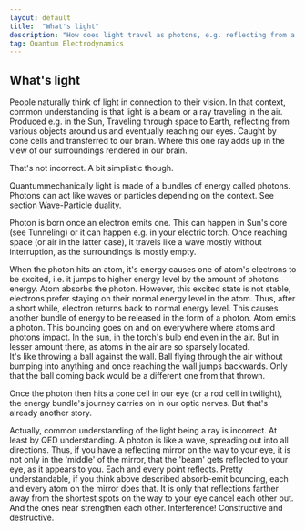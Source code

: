 ```yaml
---
layout: default
title:  "What's light"
description: "How does light travel as photons, e.g. reflecting from a mirror"
tag: Quantum Electrodynamics
---
```


## What's light

People naturally think of light in connection to their vision. In that context, common understanding is that light is a beam or a ray traveling in the air. Produced e.g. in the Sun, Traveling through space to Earth, reflecting from various objects around us and eventually reaching our eyes. Caught by cone cells and transferred to our brain. Where this one ray adds up in the view of our surroundings rendered in our brain.  

That's not incorrect. A bit simplistic though.

Quantummechanically light is made of a bundles of energy called photons. Photons can act like waves or particles depending on the context. See section Wave-Particle duality.

Photon is born once an electron emits one. This can happen in Sun's core (see Tunneling) or it can happen e.g. in your electric torch. Once reaching space (or air in the latter case), it travels like a wave mostly without interruption, as the surroundings is mostly empty.

<A href="#photon_bouncing"></A>
When the photon hits an atom, it's energy causes one of atom's electrons to be excited, i.e. it jumps to higher energy level by the amount of photons energy. Atom absorbs the photon. However, this excited state is not stable, electrons prefer staying on their normal energy level in the atom. Thus, after a short while, electron returns back to normal energy level. This causes another bundle of energy to be released in the form of a photon. Atom emits a photon.
This bouncing goes on and on everywhere where atoms and photons impact. In the sun, in the torch's bulb end even in the air. But in lesser amount there, as atoms in the air are so sparsely located.  
It's like throwing a ball against the wall. Ball flying through the air without bumping into anything and once reaching the wall jumps backwards. Only that the ball coming back would be a different one from that thrown.

Once the photon then hits a cone cell in our eye (or a rod cell in twilight), the energy bundle's journey carries on in our optic nerves.
But that's already another story.

Actually, common understanding of the light being a ray is incorrect. At least by QED understanding.
A photon is like a wave, spreading out into all directions. Thus, if you have a reflecting mirror on the way to your eye, it is not only in the 'middle' of the mirror, that the 'beam' gets reflected to your eye, as it appears to you. Each and every point reflects. Pretty understandable, if you think above described absorb-emit bouncing, each and every atom on the mirror does that.
It is only that reflections farther away from the shortest spots on the way to your eye cancel each other out. And the ones near strengthen each other. Interference! Constructive and destructive.




